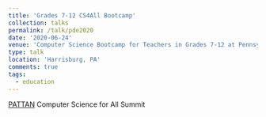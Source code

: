 ```yaml
---
title: 'Grades 7-12 CS4All Bootcamp'
collection: talks
permalink: /talk/pde2020
date: '2020-06-24'
venue: 'Computer Science Bootcamp for Teachers in Grades 7-12 at Pennsylvania Training and Technical Assistance Network (PATTAN) Computer Science for All Summit under a PASmart grant from the Pennsylvania Department of Education'
type: talk
location: 'Harrisburg, PA'
comments: true
tags:
  - education
---
```


[PATTAN](https://www.pattan.net/) Computer Science for All Summit